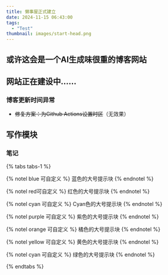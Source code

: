 ```yaml
---
title: 懒事屋正式建立
date: 2024-11-15 06:43:00
tags:	
  - "Test"
thumbnail: images/start-head.png
---
```


## 或许这会是一个AI生成味很重的博客网站

## 网站正在建设中……

### 博客更新时间异常

- ~~修复方案：为Github Actions设置时区~~（无效果）



## 写作模块

### 笔记

{% tabs tabs-1 %}

<!-- tab blue -->

{% notel blue 可自定义 %}
蓝色的大号提示块
{% endnotel %}

<!-- endtab -->

<!-- tab red -->

{% notel red可自定义 %}
红色的大号提示块
{% endnotel %}

<!-- endtab -->

<!-- tab cyan -->

{% notel cyan 可自定义 %}
Cyan色的大号提示块
{% endnotel %}

<!-- endtab -->

<!-- tab purple -->

{% notel purple 可自定义 %}
紫色的大号提示块
{% endnotel %}

<!-- endtab -->

<!-- tab orange -->

{% notel orange 可自定义 %}
橘色的大号提示块
{% endnotel %}

<!-- endtab -->

<!-- tab yellow -->

{% notel yellow 可自定义 %}
黄色的大号提示块
{% endnotel %}

<!-- endtab -->

<!-- tab green -->

{% notel cyan 可自定义 %}
绿色的大号提示块
{% endnotel %}

<!-- endtab -->

{% endtabs %}

